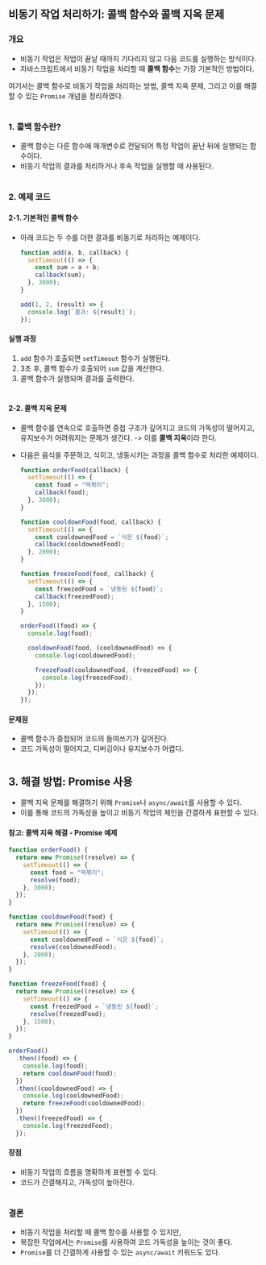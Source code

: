 ## 비동기 작업 처리하기: 콜백 함수와 콜백 지옥 문제

### 개요  
- 비동기 작업은 작업이 끝날 때까지 기다리지 않고 다음 코드를 실행하는 방식이다.
- 자바스크립트에서 비동기 작업을 처리할 때 **콜백 함수**는 가장 기본적인 방법이다.  

여기서는 콜백 함수로 비동기 작업을 처리하는 방법, 콜백 지옥 문제, 그리고 이를 해결할 수 있는 `Promise` 개념을 정리하였다.  

#

### 1. 콜백 함수란?  
- 콜백 함수는 다른 함수에 매개변수로 전달되어 특정 작업이 끝난 뒤에 실행되는 함수이다.
- 비동기 작업의 결과를 처리하거나 후속 작업을 실행할 때 사용된다.  

# 

### 2. 예제 코드  

#### 2-1. 기본적인 콜백 함수  
- 아래 코드는 두 수를 더한 결과를 비동기로 처리하는 예제이다.  

  ```javascript
  function add(a, b, callback) {
    setTimeout(() => {
      const sum = a + b;
      callback(sum);
    }, 3000);
  }
  
  add(1, 2, (result) => {
    console.log(`결과: ${result}`);
  });
  ```  

#### 실행 과정  
1. `add` 함수가 호출되면 `setTimeout` 함수가 실행된다.  
2. 3초 후, 콜백 함수가 호출되어 `sum` 값을 계산한다.  
3. 콜백 함수가 실행되며 결과를 출력한다.  

#

#### 2-2. 콜백 지옥 문제  

- 콜백 함수를 연속으로 호출하면 중첩 구조가 깊어지고 코드의 가독성이 떨어지고, 유지보수가 어려워지는 문제가 생긴다. -> 이를 **콜백 지옥**이라 한다.  

- 다음은 음식을 주문하고, 식히고, 냉동시키는 과정을 콜백 함수로 처리한 예제이다.  

  ```javascript
  function orderFood(callback) {
    setTimeout(() => {
      const food = "떡볶이";
      callback(food);
    }, 3000);
  }
  
  function cooldownFood(food, callback) {
    setTimeout(() => {
      const cooldownedFood = `식은 ${food}`;
      callback(cooldownedFood);
    }, 2000);
  }
  
  function freezeFood(food, callback) {
    setTimeout(() => {
      const freezedFood = `냉동된 ${food}`;
      callback(freezedFood);
    }, 1500);
  }
  
  orderFood((food) => {
    console.log(food);
  
    cooldownFood(food, (cooldownedFood) => {
      console.log(cooldownedFood);
  
      freezeFood(cooldownedFood, (freezedFood) => {
        console.log(freezedFood);
      });
    });
  });
  ```  

#### 문제점  
- 콜백 함수가 중첩되어 코드의 들여쓰기가 깊어진다.  
- 코드 가독성이 떨어지고, 디버깅이나 유지보수가 어렵다.  

# 

## 3. 해결 방법: Promise 사용
- 콜백 지옥 문제를 해결하기 위해 `Promise`나 `async/await`를 사용할 수 있다.
- 이를 통해 코드의 가독성을 높이고 비동기 작업의 체인을 간결하게 표현할 수 있다.


#### 참고: 콜백 지옥 해결 - Promise 예제
```javascript
function orderFood() {
  return new Promise((resolve) => {
    setTimeout(() => {
      const food = "떡볶이";
      resolve(food);
    }, 3000);
  });
}

function cooldownFood(food) {
  return new Promise((resolve) => {
    setTimeout(() => {
      const cooldownedFood = `식은 ${food}`;
      resolve(cooldownedFood);
    }, 2000);
  });
}

function freezeFood(food) {
  return new Promise((resolve) => {
    setTimeout(() => {
      const freezedFood = `냉동된 ${food}`;
      resolve(freezedFood);
    }, 1500);
  });
}

orderFood()
  .then((food) => {
    console.log(food);
    return cooldownFood(food);
  })
  .then((cooldownedFood) => {
    console.log(cooldownedFood);
    return freezeFood(cooldownedFood);
  })
  .then((freezedFood) => {
    console.log(freezedFood);
  });
```

#### 장점  
- 비동기 작업의 흐름을 명확하게 표현할 수 있다.  
- 코드가 간결해지고, 가독성이 높아진다.  

#

### 결론  
- 비동기 작업을 처리할 때 콜백 함수를 사용할 수 있지만, 
- 복잡한 작업에서는 `Promise`를 사용하여 코드 가독성을 높이는 것이 좋다. 
- `Promise`를 더 간결하게 사용할 수 있는 `async/await` 키워드도 있다.
